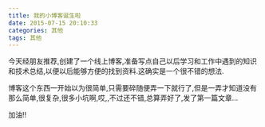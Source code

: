 ```yaml
---
title: 我的小博客诞生啦
date: 2015-07-15 20:10:33
categories: 其他
tags: 其他
---
```

今天经朋友推荐,创建了一个线上博客,准备写点自己以后学习和工作中遇到的知识和技术总结,以便以后能够方便的找到资料.这确实是一个很不错的想法.

 博客这个东西一开始以为很简单,只需要碎随便弄一下就行了,但是一弄才知道没有那么简单,很复杂,很多小坑啊,哎,,不过还不错,总算弄好了,发了第一篇文章…

 加油!!